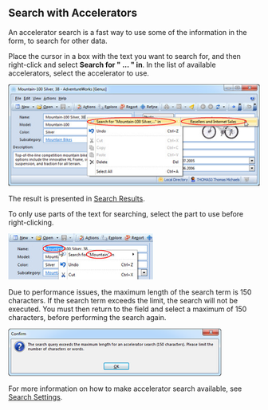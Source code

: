 ## Search with Accelerators

An accelerator search is a fast way to use some of the information in the form, to search for other data.

Place the cursor in a box with the text you want to search for, and then right-click and select **Search for " ... " in**. In the list of available accelerators, select the accelerator to use.

![ID27BF83630E274AEB.jpg](media/ID27BF83630E274AEB.jpg)

The result is presented in [Search Results](viewing-search-results.md "Viewing Search Results").

To only use parts of the text for searching, select the part to use before right-clicking.

![IDB55CFEB7AC8D4D83.jpg](media/IDB55CFEB7AC8D4D83.jpg)

Due to performance issues, the maximum length of the search term is 150 characters. If the search term exceeds the limit, the search will not be executed. You must then return to the field and select a maximum of 150 characters, before performing the search again.

![IDA5A7B055C92B4A2B.png](media/IDA5A7B055C92B4A2B.png)

For more information on how to make accelerator search available, see [Search Settings](../../developers/defining-the-app-model/user-interface/tables/views.md "Search Settings").